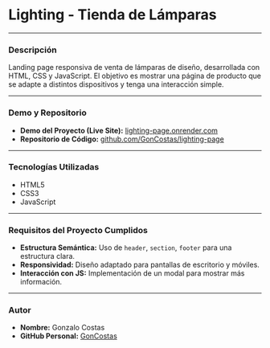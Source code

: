 # Lighting - Tienda de Lámparas

---

### Descripción
Landing page responsiva de venta de lámparas de diseño, desarrollada con HTML, CSS y JavaScript. El objetivo es mostrar una página de producto que se adapte a distintos dispositivos y tenga una interacción simple.

---

### Demo y Repositorio

- **Demo del Proyecto (Live Site):** [lighting-page.onrender.com](https://lighting-page.onrender.com)
- **Repositorio de Código:** [github.com/GonCostas/lighting-page](https://github.com/GonCostas/lighting-page)

---

### Tecnologías Utilizadas
- HTML5
- CSS3
- JavaScript

---

### Requisitos del Proyecto Cumplidos
- **Estructura Semántica:** Uso de `header`, `section`, `footer` para una estructura clara.
- **Responsividad:** Diseño adaptado para pantallas de escritorio y móviles.
- **Interacción con JS:** Implementación de un modal para mostrar más información.

---

### Autor
- **Nombre:** Gonzalo Costas
- **GitHub Personal:** [GonCostas](https://github.com/GonCostas)